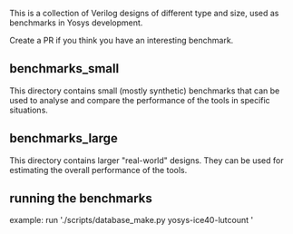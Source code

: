 
This is a collection of Verilog designs of different type and size, used as
benchmarks in Yosys development.

Create a PR if you think you have an interesting benchmark.


benchmarks_small
----------------

This directory contains small (mostly synthetic) benchmarks that can be used
to analyse and compare the performance of the tools in specific situations.


benchmarks_large
----------------

This directory contains larger "real-world" designs. They can be used for
estimating the overall performance of the tools.

running the benchmarks
----------------------

example:
run './scripts/database_make.py yosys-ice40-lutcount <directory1> <directory2>'
